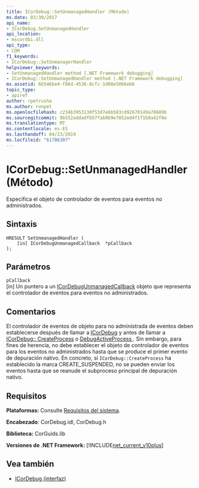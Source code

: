 ```yaml
---
title: ICorDebug::SetUnmanagedHandler (Método)
ms.date: 03/30/2017
api_name:
- ICorDebug.SetUnmanagedHandler
api_location:
- mscordbi.dll
api_type:
- COM
f1_keywords:
- ICorDebug::SetUnmanagerHandler
helpviewer_keywords:
- SetUnmanagedHandler method [.NET Framework debugging]
- ICorDebug::SetUnmanagedHandler method [.NET Framework debugging]
ms.assetid: 6b546be4-f86d-4536-8cfc-1d08e5066eb6
topic_type:
- apiref
author: rpetrusha
ms.author: ronpet
ms.openlocfilehash: c234b3953130f53d7e6b583cd92670149a70689b
ms.sourcegitcommit: 9b552addadfb57fab0b9e7852ed4f1f1b8a42f8e
ms.translationtype: MT
ms.contentlocale: es-ES
ms.lasthandoff: 04/23/2019
ms.locfileid: "61786307"
---
```

# <a name="icordebugsetunmanagedhandler-method"></a>ICorDebug::SetUnmanagedHandler (Método)
Especifica el objeto de controlador de eventos para eventos no administrados.  
  
## <a name="syntax"></a>Sintaxis  
  
```  
HRESULT SetUnmanagedHandler (  
    [in] ICorDebugUnmanagedCallback  *pCallback  
);  
```  
  
## <a name="parameters"></a>Parámetros  
 `pCallback`  
 [in] Un puntero a un [ICorDebugUnmanagedCallback](../../../../docs/framework/unmanaged-api/debugging/icordebugunmanagedcallback-interface.md) objeto que representa el controlador de eventos para eventos no administrados.  
  
## <a name="remarks"></a>Comentarios  
 El controlador de eventos de objeto para no administrada de eventos deben establecerse después de llamar a [ICorDebug](../../../../docs/framework/unmanaged-api/debugging/icordebug-initialize-method.md) y antes de llamar a [ICorDebug:: CreateProcess](../../../../docs/framework/unmanaged-api/debugging/icordebug-createprocess-method.md) o [DebugActiveProcess ](../../../../docs/framework/unmanaged-api/debugging/icordebug-debugactiveprocess-method.md). Sin embargo, para fines de herencia, no debe establecer el objeto de controlador de eventos para los eventos no administrados hasta que se produce el primer evento de depuración nativo. En concreto, si `ICorDebug::CreateProcess` ha establecido la marca CREATE_SUSPENDED, no se pueden enviar los eventos hasta que se reanude el subproceso principal de depuración nativo.  
  
## <a name="requirements"></a>Requisitos  
 **Plataformas:** Consulte [Requisitos del sistema](../../../../docs/framework/get-started/system-requirements.md).  
  
 **Encabezado**: CorDebug.idl, CorDebug.h  
  
 **Biblioteca:** CorGuids.lib  
  
 **Versiones de .NET Framework:** [!INCLUDE[net_current_v10plus](../../../../includes/net-current-v10plus-md.md)]  
  
## <a name="see-also"></a>Vea también

- [ICorDebug (interfaz)](../../../../docs/framework/unmanaged-api/debugging/icordebug-interface.md)
